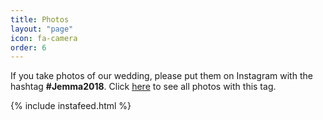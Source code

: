 ```yaml
---
title: Photos
layout: "page"
icon: fa-camera
order: 6
---
```


If you take photos of our wedding, please put them on Instagram with the hashtag **#Jemma2018**. Click [here](https://www.instagram.com/explore/tags/jemma2018/) to see all photos with this tag.

 {% include instafeed.html %}
